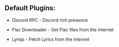 ## Default Plugins:

- Discord RPC - Discord rich presence

- Flac Downloader - Get Flac files from the internet

- Lyriqs - Fetch Lyrics from the internet

